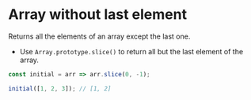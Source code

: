 # Array without last element

Returns all the elements of an array except the last one.

* Use `Array.prototype.slice()` to return all but the last element of the array.

```js
const initial = arr => arr.slice(0, -1);
```

```js
initial([1, 2, 3]); // [1, 2]
```
